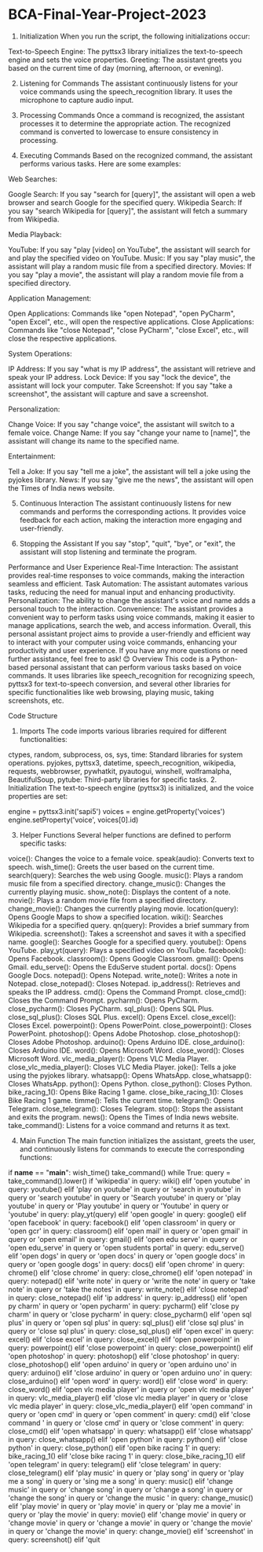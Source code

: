 # BCA-Final-Year-Project-2023
1. Initialization
When you run the script, the following initializations occur:

Text-to-Speech Engine: The pyttsx3 library initializes the text-to-speech engine and sets the voice properties.
Greeting: The assistant greets you based on the current time of day (morning, afternoon, or evening).

2. Listening for Commands
The assistant continuously listens for your voice commands using the speech_recognition library. It uses the microphone to capture audio input.

3. Processing Commands
Once a command is recognized, the assistant processes it to determine the appropriate action. The recognized command is converted to lowercase to ensure consistency in processing.

4. Executing Commands
Based on the recognized command, the assistant performs various tasks. Here are some examples:

Web Searches:

Google Search: If you say "search for [query]", the assistant will open a web browser and search Google for the specified query.
Wikipedia Search: If you say "search Wikipedia for [query]", the assistant will fetch a summary from Wikipedia.

Media Playback:

YouTube: If you say "play [video] on YouTube", the assistant will search for and play the specified video on YouTube.
Music: If you say "play music", the assistant will play a random music file from a specified directory.
Movies: If you say "play a movie", the assistant will play a random movie file from a specified directory.

Application Management:

Open Applications: Commands like "open Notepad", "open PyCharm", "open Excel", etc., will open the respective applications.
Close Applications: Commands like "close Notepad", "close PyCharm", "close Excel", etc., will close the respective applications.

System Operations:

IP Address: If you say "what is my IP address", the assistant will retrieve and speak your IP address.
Lock Device: If you say "lock the device", the assistant will lock your computer.
Take Screenshot: If you say "take a screenshot", the assistant will capture and save a screenshot.

Personalization:

Change Voice: If you say "change voice", the assistant will switch to a female voice.
Change Name: If you say "change your name to [name]", the assistant will change its name to the specified name.

Entertainment:

Tell a Joke: If you say "tell me a joke", the assistant will tell a joke using the pyjokes library.
News: If you say "give me the news", the assistant will open the Times of India news website.

5. Continuous Interaction
The assistant continuously listens for new commands and performs the corresponding actions. It provides voice feedback for each action, making the interaction more engaging and user-friendly.

6. Stopping the Assistant
If you say "stop", "quit", "bye", or "exit", the assistant will stop listening and terminate the program.

Performance and User Experience
Real-Time Interaction: The assistant provides real-time responses to voice commands, making the interaction seamless and efficient.
Task Automation: The assistant automates various tasks, reducing the need for manual input and enhancing productivity.
Personalization: The ability to change the assistant's voice and name adds a personal touch to the interaction.
Convenience: The assistant provides a convenient way to perform tasks using voice commands, making it easier to manage applications, search the web, and access information.
Overall, this personal assistant project aims to provide a user-friendly and efficient way to interact with your computer using voice commands, enhancing your productivity and user experience. If you have any more questions or need further assistance, feel free to ask! 😊
Overview
This code is a Python-based personal assistant that can perform various tasks based on voice commands. It uses libraries like speech_recognition for recognizing speech, pyttsx3 for text-to-speech conversion, and several other libraries for specific functionalities like web browsing, playing music, taking screenshots, etc.

Code Structure

1. Imports
The code imports various libraries required for different functionalities:

ctypes, random, subprocess, os, sys, time: Standard libraries for system operations. 
pyjokes, pyttsx3, datetime, speech_recognition, wikipedia, requests, webbrowser, pywhatkit, pyautogui, winshell, wolframalpha, BeautifulSoup, pytube: Third-party libraries for specific tasks.
2. Initialization
The text-to-speech engine (pyttsx3) is initialized, and the voice properties are set:

engine = pyttsx3.init('sapi5')
voices = engine.getProperty('voices')
engine.setProperty('voice', voices[0].id)

3. Helper Functions
Several helper functions are defined to perform specific tasks:

voice(): Changes the voice to a female voice.
speak(audio): Converts text to speech.
wish_time(): Greets the user based on the current time.
search(query): Searches the web using Google.
music(): Plays a random music file from a specified directory.
change_music(): Changes the currently playing music.
show_note(): Displays the content of a note.
movie(): Plays a random movie file from a specified directory.
change_movie(): Changes the currently playing movie.
location(query): Opens Google Maps to show a specified location.
wiki(): Searches Wikipedia for a specified query.
qn(query): Provides a brief summary from Wikipedia.
screenshot(): Takes a screenshot and saves it with a specified name.
google(): Searches Google for a specified query.
youtube(): Opens YouTube.
play_yt(query): Plays a specified video on YouTube.
facebook(): Opens Facebook.
classroom(): Opens Google Classroom.
gmail(): Opens Gmail.
edu_serve(): Opens the EduServe student portal.
docs(): Opens Google Docs.
notepad(): Opens Notepad.
write_note(): Writes a note in Notepad.
close_notepad(): Closes Notepad.
ip_address(): Retrieves and speaks the IP address.
cmd(): Opens the Command Prompt.
close_cmd(): Closes the Command Prompt.
pycharm(): Opens PyCharm.
close_pycharm(): Closes PyCharm.
sql_plus(): Opens SQL Plus.
close_sql_plus(): Closes SQL Plus.
excel(): Opens Excel.
close_excel(): Closes Excel.
powerpoint(): Opens PowerPoint.
close_powerpoint(): Closes PowerPoint.
photoshop(): Opens Adobe Photoshop.
close_photoshop(): Closes Adobe Photoshop.
arduino(): Opens Arduino IDE.
close_arduino(): Closes Arduino IDE.
word(): Opens Microsoft Word.
close_word(): Closes Microsoft Word.
vlc_media_player(): Opens VLC Media Player.
close_vlc_media_player(): Closes VLC Media Player.
joke(): Tells a joke using the pyjokes library.
whatsapp(): Opens WhatsApp.
close_whatsapp(): Closes WhatsApp.
python(): Opens Python.
close_python(): Closes Python.
bike_racing_1(): Opens Bike Racing 1 game.
close_bike_racing_1(): Closes Bike Racing 1 game.
timme(): Tells the current time.
telegram(): Opens Telegram.
close_telegram(): Closes Telegram.
stop(): Stops the assistant and exits the program.
news(): Opens the Times of India news website.
take_command(): Listens for a voice command and returns it as text.

4. Main Function
The main function initializes the assistant, greets the user, and continuously listens for commands to execute the corresponding functions:

if __name__ == "__main__":
    wish_time()
    take_command()
    while True:
        query = take_command().lower()
        if 'wikipedia' in query:
            wiki()
        elif 'open youtube' in query:
            youtube()
        elif 'play on youtube' in query or 'search in youtube' in query or 'search youtube' in query or 'Search youtube' in query or 'play youtube' in query or 'Play youtube' in query or 'Youtube' in query or 'youtube' in query:
            play_yt(query)
        elif 'open google' in query:
            google()
        elif 'open facebook' in query:
            facebook()
        elif 'open classroom' in query or 'open gcr' in query:
            classroom()
        elif 'open mail' in query or 'open gmail' in query or 'open email' in query:
            gmail()
        elif 'open edu serve' in query or 'open edu_serve' in query or 'open students portal' in query:
            edu_serve()
        elif 'open dogs' in query or 'open docs' in query or 'open google docs' in query or 'open google dogs' in query:
            docs()
        elif 'open chrome' in query:
            chrome()
        elif 'close chrome' in query:
            close_chrome()
        elif 'open notepad' in query:
            notepad()
        elif 'write note' in query or 'write the note' in query or 'take note' in query or 'take the notes' in query:
            write_note()
        elif 'close notepad' in query:
            close_notepad()
        elif 'ip address' in query:
            ip_address()
        elif 'open py charm' in query or 'open pycharm' in query:
            pycharm()
        elif 'close py charm' in query or 'close pycharm' in query:
            close_pycharm()
        elif 'open sql plus' in query or 'open sql plus' in query:
            sql_plus()
        elif 'close sql plus' in query or 'close sql plus' in query:
            close_sql_plus()
        elif 'open excel' in query:
            excel()
        elif 'close excel' in query:
            close_excel()
        elif 'open powerpoint' in query:
            powerpoint()
        elif 'close powerpoint' in query:
            close_powerpoint()
        elif 'open photoshop' in query:
            photoshop()
        elif 'close photoshop' in query:
            close_photoshop()
        elif 'open arduino' in query or 'open arduino uno' in query:
            arduino()
        elif 'close arduino' in query or 'open arduino uno' in query:
            close_arduino()
        elif 'open word' in query:
            word()
        elif 'close word' in query:
            close_word()
        elif 'open vlc media player' in query or 'open vlc media player' in query:
            vlc_media_player()
        elif 'close vlc media player' in query or 'close vlc media player' in query:
            close_vlc_media_player()
        elif 'open command' in query or 'open cmd' in query or 'open comment' in query:
            cmd()
        elif 'close command ' in query or 'close cmd' in query or 'close comment' in query:
            close_cmd()
        elif 'open whatsapp' in query:
            whatsapp()
        elif 'close whatsapp' in query:
            close_whatsapp()
        elif 'open python' in query:
            python()
        elif 'close python' in query:
            close_python()
        elif 'open bike racing 1' in query:
            bike_racing_1()
        elif 'close bike racing 1' in query:
            close_bike_racing_1()
        elif 'open telegram' in query:
            telegram()
        elif 'close telegram' in query:
            close_telegram()
        elif 'play music' in query or 'play song' in query or 'play me a song' in query or 'sing me a song' in query:
            music()
        elif 'change music' in query or 'change song' in query or 'change a song' in query or 'change the song' in query or 'change the music ' in query:
            change_music()
        elif 'play movie' in query or 'play movie' in query or 'play me a movie' in query or 'play the movie' in query:
            movie()
        elif 'change movie' in query or 'change movie' in query or 'change a movie' in query or 'change the movie' in query or 'change the movie' in query:
            change_movie()
        elif 'screenshot' in query:
            screenshot()
        elif 'quit
